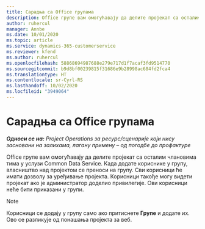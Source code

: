 ```yaml
---
title: Сарадња са Office групама
description: Office групе вам омогућавају да делите пројекат са осталим члановима тима у оквиру услуге Common Data Service.
author: ruhercul
manager: Annbe
ms.date: 10/01/2020
ms.topic: article
ms.service: dynamics-365-customerservice
ms.reviewer: kfend
ms.author: ruhercul
ms.openlocfilehash: 58868694987688e279e717d1f7acaf3fd9514770
ms.sourcegitcommit: b9d8bf00239815f31686e9b28998ac684fd2fca4
ms.translationtype: HT
ms.contentlocale: sr-Cyrl-RS
ms.lasthandoff: 10/02/2020
ms.locfileid: "3949064"
---
```

# <a name="collaboration-with-office-groups"></a>Сарадња са Office групама

_**Односи се на:** Project Operations за ресурс/сценарије који нису засновани на залихама, лагану примену – од погодбе до профактуре_

Office групе вам омогућавају да делите пројекат са осталим члановима тима у услузи Common Data Service. Када додате кориснике у групу, власништво над пројектом се преноси на групу. Сви корисници ће имати дозволу за уређивање пројекта. Корисници такође могу видети пројекат ако је администратор доделио привилегије. Ови корисници неће бити приказани у групи.

> [!NOTE] 
> Корисници се додају у групу само ако притиснете **Групе** и додате их. Ово се разликује од понашања пројекта за веб. 


